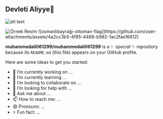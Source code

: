 ## Devleti Aliyye👋

![alt text](../Flag_of_Ottoman_Empire_(1517-1793).png)

<img src="ornek.jpg" alt="Örnek Resim"/>
![osmanlıbayrağı-ottoman-flag](https://github.com/user-attachments/assets/4a2cc3b5-4f85-4468-b982-1ac2fae16812)


**muhammedali061299/muhammedali061299** is a ✨ _special_ ✨ repository because its `README.md` (this file) appears on your GitHub profile.

Here are some ideas to get you started:

- 🔭 I’m currently working on ...
- 🌱 I’m currently learning ...
- 👯 I’m looking to collaborate on ...
- 🤔 I’m looking for help with ...
- 💬 Ask me about ...
- 📫 How to reach me: ...
- 😄 Pronouns: ...
- ⚡ Fun fact: ...

